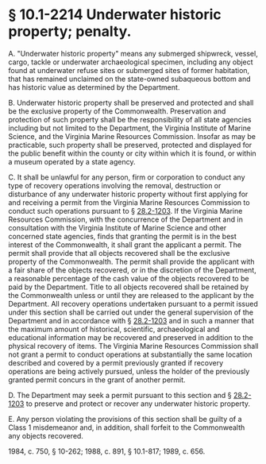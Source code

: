 # § 10.1-2214 Underwater historic property; penalty.

<p>A. "Underwater historic property" means any submerged shipwreck, vessel, cargo, tackle or underwater archaeological specimen, including any object found at underwater refuse sites or submerged sites of former habitation, that has remained unclaimed on the state-owned subaqueous bottom and has historic value as determined by the Department.</p><p>B. Underwater historic property shall be preserved and protected and shall be the exclusive property of the Commonwealth. Preservation and protection of such property shall be the responsibility of all state agencies including but not limited to the Department, the Virginia Institute of Marine Science, and the Virginia Marine Resources Commission. Insofar as may be practicable, such property shall be preserved, protected and displayed for the public benefit within the county or city within which it is found, or within a museum operated by a state agency.</p><p>C. It shall be unlawful for any person, firm or corporation to conduct any type of recovery operations involving the removal, destruction or disturbance of any underwater historic property without first applying for and receiving a permit from the Virginia Marine Resources Commission to conduct such operations pursuant to § <a href='http://law.lis.virginia.gov/vacode/28.2-1203/'>28.2-1203</a>. If the Virginia Marine Resources Commission, with the concurrence of the Department and in consultation with the Virginia Institute of Marine Science and other concerned state agencies, finds that granting the permit is in the best interest of the Commonwealth, it shall grant the applicant a permit. The permit shall provide that all objects recovered shall be the exclusive property of the Commonwealth. The permit shall provide the applicant with a fair share of the objects recovered, or in the discretion of the Department, a reasonable percentage of the cash value of the objects recovered to be paid by the Department. Title to all objects recovered shall be retained by the Commonwealth unless or until they are released to the applicant by the Department. All recovery operations undertaken pursuant to a permit issued under this section shall be carried out under the general supervision of the Department and in accordance with § <a href='http://law.lis.virginia.gov/vacode/28.2-1203/'>28.2-1203</a> and in such a manner that the maximum amount of historical, scientific, archaeological and educational information may be recovered and preserved in addition to the physical recovery of items. The Virginia Marine Resources Commission shall not grant a permit to conduct operations at substantially the same location described and covered by a permit previously granted if recovery operations are being actively pursued, unless the holder of the previously granted permit concurs in the grant of another permit.</p><p>D. The Department may seek a permit pursuant to this section and § <a href='http://law.lis.virginia.gov/vacode/28.2-1203/'>28.2-1203</a> to preserve and protect or recover any underwater historic property.</p><p>E. Any person violating the provisions of this section shall be guilty of a Class 1 misdemeanor and, in addition, shall forfeit to the Commonwealth any objects recovered.</p><p>1984, c. 750, § 10-262; 1988, c. 891, § 10.1-817; 1989, c. 656.</p>